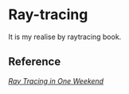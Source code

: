 # Ray-tracing

It is my realise by raytracing book.

## Reference

[_Ray Tracing in One Weekend_](https://raytracing.github.io/books/RayTracingInOneWeekend.html)
